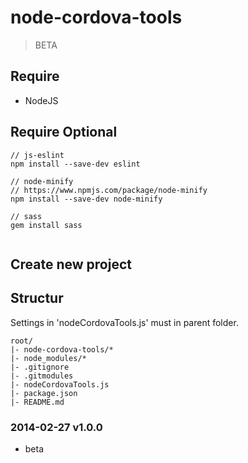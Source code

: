 # node-cordova-tools
> BETA


## Require
* NodeJS

## Require Optional
````shell
// js-eslint
npm install --save-dev eslint
 
// node-minify
// https://www.npmjs.com/package/node-minify
npm install --save-dev node-minify

// sass
gem install sass
 
````

## Create new project

## Structur
Settings in 'nodeCordovaTools.js' must in parent folder.

```
root/
|- node-cordova-tools/*
|- node_modules/*
|- .gitignore
|- .gitmodules
|- nodeCordovaTools.js
|- package.json
|- README.md
```

### 2014-02-27 v1.0.0
* beta

